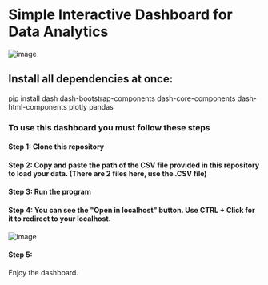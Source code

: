 # Simple Interactive Dashboard for Data Analytics

![image](https://github.com/gabrielrago/IndividualDashboard/assets/111866902/3829e08e-a2d1-46e0-8ce4-fe75384b79a9)

## Install all dependencies at once: 
pip install dash dash-bootstrap-components dash-core-components dash-html-components plotly pandas

### To use this dashboard you must follow these steps
#### Step 1:   Clone this repository
#### Step 2:   Copy and paste the path of the CSV file provided in this repository to load your data. (There are 2 files here, use the .CSV file)
#### Step 3:   Run the program
#### Step 4:   You can see the "Open in localhost" button. Use CTRL + Click for it to redirect to your localhost. 
![image](https://github.com/gabrielrago/IndividualDashboard/assets/111866902/6c6779ba-3a0e-48e5-8744-229919240a8e)
#### Step 5: 
Enjoy the dashboard.


  
